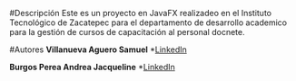 #Descripción
Este es un proyecto en JavaFX realizadeo en el Instituto Tecnológico de Zacatepec para el departamento de desarrollo academico para la gestión de cursos de capacitación al personal docnete.

#Autores
**Villanueva Aguero Samuel**
*[LinkedIn](https://www.linkedin.com/in/samuel-villanueva-aguero-05b205370/)

**Burgos Perea Andrea Jacqueline**
*[LinkedIn](https://www.linkedin.com/in/andrea-jacqueline-burgos-perea-6b84b3364/)
